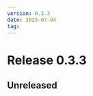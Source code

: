 ```yaml
---
version: 0.3.3
date: 2025-07-04
tag: 
---
```


# Release 0.3.3

## **Unreleased**

<!-- New entries will be added here -->

